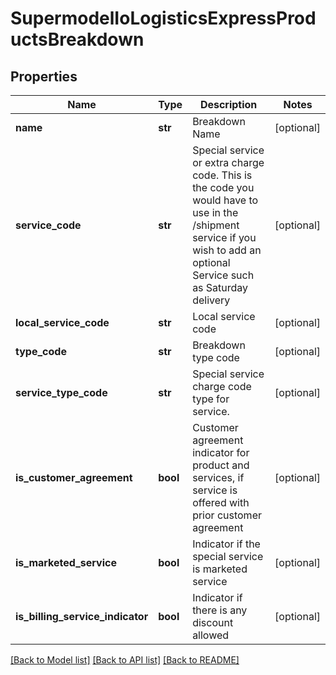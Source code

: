 # SupermodelIoLogisticsExpressProductsBreakdown

## Properties
Name | Type | Description | Notes
------------ | ------------- | ------------- | -------------
**name** | **str** | Breakdown Name | [optional] 
**service_code** | **str** | Special service or extra charge code.  This is the code you would have to use in the /shipment service if you wish to add an optional Service such as Saturday delivery | [optional] 
**local_service_code** | **str** | Local service code | [optional] 
**type_code** | **str** | Breakdown type code | [optional] 
**service_type_code** | **str** | Special service charge code type for service. | [optional] 
**is_customer_agreement** | **bool** | Customer agreement indicator for product and services, if service is offered with prior customer agreement | [optional] 
**is_marketed_service** | **bool** | Indicator if the special service is marketed service | [optional] 
**is_billing_service_indicator** | **bool** | Indicator if there is any discount allowed | [optional] 

[[Back to Model list]](../README.md#documentation-for-models) [[Back to API list]](../README.md#documentation-for-api-endpoints) [[Back to README]](../README.md)

